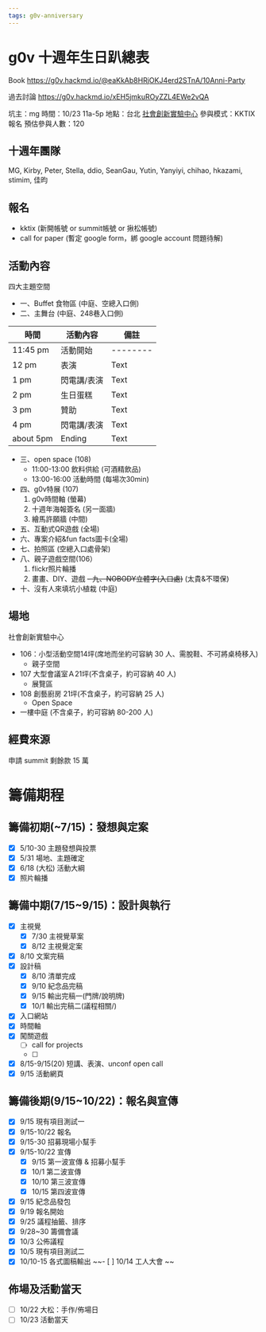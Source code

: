 ```yaml
---
tags: g0v-anniversary
---
```


# g0v 十週年生日趴總表

Book https://g0v.hackmd.io/@eaKkAb8HRjOKJ4erd2STnA/10Anni-Party

過去討論 https://g0v.hackmd.io/xEH5jmkuROyZZL4EWe2vQA

坑主：mg
時間：10/23 11a-5p 
地點：台北 [社會創新實驗中心](https://goo.gl/maps/ZvqyBzCLsqcEJVe36)
參與模式：KKTIX 報名
預估參與人數：120

## 十週年團隊
MG, Kirby, Peter, Stella, ddio, SeanGau, Yutin, Yanyiyi, chihao, hkazami, stimim, 佳昀



## 報名
- kktix (新開帳號 or summit帳號 or 揪松帳號)
- call for paper (暫定 google form，綁 google account 問題待解)

## 活動內容
四大主題空間

- 一、Buffet 食物區 (中庭、空總入口側)
- 二、主舞台 (中庭、248巷入口側)

| 時間   | 活動內容  | 備註 |
| -------- | -------- | -------- |
| 11:45 pm | 活動開始   | -------- |
| 12 pm     | 表演     | Text     |
| 1 pm     | 閃電講/表演     | Text     |
| 2 pm     | 生日蛋糕   | Text     |
| 3 pm     | 贊助     | Text     |
| 4 pm     | 閃電講/表演     | Text     |
| about 5pm     | Ending     | Text     |

- 三、open space (108)
    - 11:00-13:00 飲料供給 (可酒精飲品)
    - 13:00-16:00 活動時間 (每場次30min)
- 四、g0v特展 (107)
    1. g0v時間軸 (螢幕)
    2. 十週年海報簽名 (另一面牆)
    3. 繪馬許願牆 (中間)
- 五、互動式QR遊戲 (全場)
- 六、專案介紹&fun facts圖卡(全場)
- 七、拍照區 (空總入口處骨架)
- 八、親子遊戲空間(106）
    1. flickr照片輪播
    2. 畫畫、DIY、遊戲
~~- 九、NOBODY立體字(入口處)~~ (太貴&不環保)
- 十、沒有人來填坑小植栽 (中庭)


## 場地

社會創新實驗中心
- 106：小型活動空間14坪(席地而坐約可容納 30 人、需脫鞋、不可將桌椅移入)
    - 親子空間
- 107 大型會議室Ａ21坪(不含桌子，約可容納 40 人)
    - 展覽區
- 108 創藝廚房 21坪(不含桌子，約可容納 25 人)
    - Open Space
- 一樓中庭 (不含桌子，約可容納 80-200 人)


## 經費來源
申請 summit 剩餘款 15 萬


# 籌備期程
## 籌備初期(~7/15)：發想與定案
- [x] 5/10-30 主題發想與投票
- [x] 5/31 場地、主題確定
- [x] 6/18 (大松) 活動大綱
- [x] 照片輪播

## 籌備中期(7/15~9/15)：設計與執行
- [x] 主視覺 
    - [x] 7/30 主視覺草案
    - [x] 8/12 主視覺定案
- [x] 8/10 文案完稿
- [x] 設計稿
    - [x] 8/10 清單完成
    - [x] 9/10 紀念品完稿
    - [x] 9/15 輸出完稿一(門牌/說明牌)
    - [x] 10/1 輸出完稿二(議程相關/)

- [x] 入口網站
- [x] 時間軸
- [x] 闖關遊戲
    - [ ] call for projects 
    - [ ] 
- [x] 8/15-9/15(20) 短講、表演、unconf open call
- [x] 9/15 活動網頁

## 籌備後期(9/15~10/22)：報名與宣傳
- [x] 9/15 現有項目測試一
- [x] 9/15-10/22 報名
- [x] 9/15-30 招募現場小幫手
- [x] 9/15-10/22 宣傳
    - [x] 9/15 第一波宣傳 & 招募小幫手
    - [x] 10/1 第二波宣傳
    - [x] 10/10 第三波宣傳
    - [x] 10/15 第四波宣傳
- [x] 9/15 紀念品發包
- [x] 9/19 報名開始
- [x] 9/25 議程抽籤、排序
- [x] 9/28~30 籌備會議
- [x] 10/3 公佈議程
- [x] 10/5 現有項目測試二
- [x] 10/10-15 各式圖稿輸出
~~- [ ] 10/14 工人大會
~~
## 佈場及活動當天
- [ ] 10/22 大松：手作/佈場日
- [ ] 10/23 活動當天